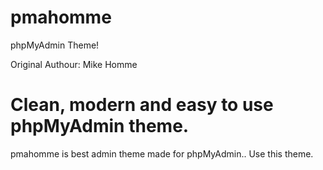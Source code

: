 pmahomme
========

phpMyAdmin Theme!

Original Authour: Mike Homme

Clean, modern and easy to use phpMyAdmin theme.
===============================================

pmahomme is best admin theme made for phpMyAdmin..
Use this theme.
